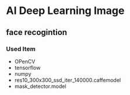 # AI Deep Learning Image
## face recogintion
### Used Item
- OPenCV
- tensorflow
- numpy
- res10_300x300_ssd_iter_140000.caffemodel
- mask_detector.model

